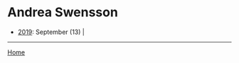 # Andrea Swensson

  * [2019](./andrea-swensson-2019.md): 
      September (13) | 

----

[Home](../)

